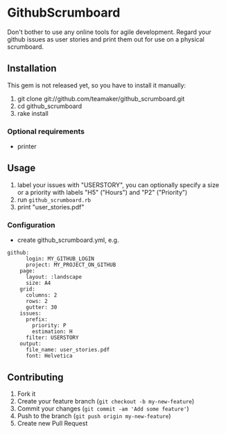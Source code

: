 # GithubScrumboard

Don't bother to use any online tools for agile development. Regard your github issues as user stories and print them out for use on a physical scrumboard.

## Installation

This gem is not released yet, so you have to install it manually:
1. git clone git://github.com/teamaker/github_scrumboard.git
2. cd github_scrumboard
3. rake install

<!--Add this line to your application's Gemfile:-->

<!--    gem 'github_scrumboard'-->

<!--And then execute:-->

<!--    $ bundle-->

<!--Or install it yourself as:-->

<!--    $ gem install github_scrumboard-->

### Optional requirements

* printer

## Usage
1. label your issues with "USERSTORY", you can optionally specify a size or a priority with labels "H5" ("Hours") and "P2" ("Priority")
2. run ```github_scrumboard.rb```
3. print "user_stories.pdf"

### Configuration
* create github_scrumboard.yml, e.g.
<pre><code>github:
      login: MY_GITHUB_LOGIN
      project: MY_PROJECT_ON_GITHUB
    page:
      layout: :landscape
      size: A4
    grid:
      columns: 2
      rows: 2
      gutter: 30
    issues:
      prefix:
        priority: P
        estimation: H
      filter: USERSTORY
    output:
      file_name: user_stories.pdf
      font: Helvetica
</code></pre>

## Contributing

1. Fork it
2. Create your feature branch (`git checkout -b my-new-feature`)
3. Commit your changes (`git commit -am 'Add some feature'`)
4. Push to the branch (`git push origin my-new-feature`)
5. Create new Pull Request
